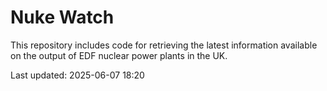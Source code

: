 # Nuke Watch

This repository includes code for retrieving the latest information available on the output of EDF nuclear power plants in the UK.

Last updated: 2025-06-07 18:20